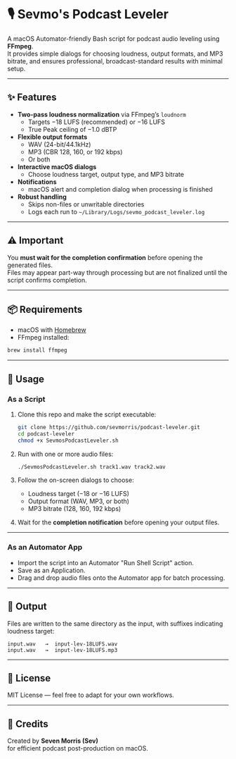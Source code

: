 # 🎙️ Sevmo's Podcast Leveler

A macOS Automator-friendly Bash script for podcast audio leveling using **FFmpeg**.  
It provides simple dialogs for choosing loudness, output formats, and MP3 bitrate, and ensures professional, broadcast-standard results with minimal setup.

---

## ✨ Features
- **Two-pass loudness normalization** via FFmpeg’s `loudnorm`
  - Targets −18 LUFS (recommended) or −16 LUFS
  - True Peak ceiling of −1.0 dBTP
- **Flexible output formats**
  - WAV (24-bit/44.1kHz)
  - MP3 (CBR 128, 160, or 192 kbps)
  - Or both
- **Interactive macOS dialogs**
  - Choose loudness target, output type, and MP3 bitrate
- **Notifications**
  - macOS alert and completion dialog when processing is finished
- **Robust handling**
  - Skips non-files or unwritable directories
  - Logs each run to `~/Library/Logs/sevmo_podcast_leveler.log`

---

## ⚠️ Important
You **must wait for the completion confirmation** before opening the generated files.  
Files may appear part-way through processing but are not finalized until the script confirms completion.

---

## 📦 Requirements
- macOS with [Homebrew](https://brew.sh/)
- FFmpeg installed:

```bash
brew install ffmpeg
```

---

## 🚀 Usage

### As a Script
1. Clone this repo and make the script executable:

   ```bash
   git clone https://github.com/sevmorris/podcast-leveler.git
   cd podcast-leveler
   chmod +x SevmosPodcastLeveler.sh
   ```

2. Run with one or more audio files:

   ```bash
   ./SevmosPodcastLeveler.sh track1.wav track2.wav
   ```

3. Follow the on-screen dialogs to choose:
   - Loudness target (−18 or −16 LUFS)
   - Output format (WAV, MP3, or both)
   - MP3 bitrate (128, 160, 192 kbps)

4. Wait for the **completion notification** before opening your output files.

---

### As an Automator App
- Import the script into an Automator "Run Shell Script" action.
- Save as an Application.
- Drag and drop audio files onto the Automator app for batch processing.

---

## 📂 Output
Files are written to the same directory as the input, with suffixes indicating loudness target:

```
input.wav   →  input-lev-18LUFS.wav
input.wav   →  input-lev-18LUFS.mp3
```

---

## 📝 License
MIT License — feel free to adapt for your own workflows.

---

## 🙌 Credits
Created by **Seven Morris (Sev)**  
for efficient podcast post-production on macOS.
